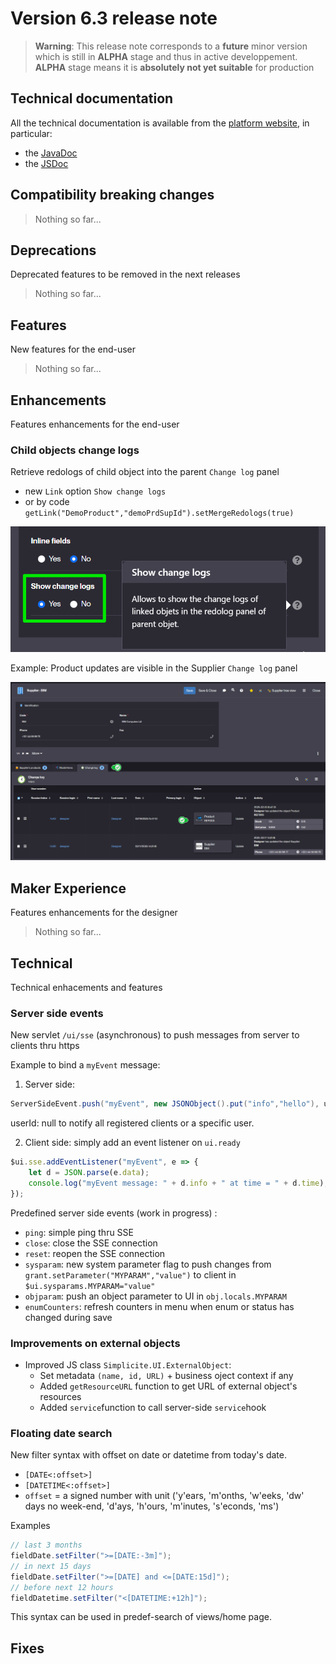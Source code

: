Version 6.3 release note
========================

> **Warning**: This release note corresponds to a **future** minor version which is still in **ALPHA** stage and thus in active developpement.
> <br/>**ALPHA** stage means it is **absolutely not yet suitable** for production

Technical documentation <span id="doc"></span>
----------------------------------------------

All the technical documentation is available from the [platform website](https://platform.simplicite.io), in particular:

- the [JavaDoc](https://platform.simplicite.io/6.3/javadoc/)
- the [JSDoc](https://platform.simplicite.io/6.3/jsdoc/)

Compatibility breaking changes <span id="compatbreakingchanges"></span>
-----------------------------------------------------------------------

<!-- Please put a link to the change in one of the next categories -->

> Nothing so far...

Deprecations
------------

Deprecated features to be removed in the next releases

> Nothing so far...

Features
-------------

New features for the end-user

> Nothing so far...

Enhancements
------------

Features enhancements for the end-user

### Child objects change logs 

Retrieve redologs of child object into the parent `Change log` panel
- new `Link` option `Show change logs`
- or by code `getLink("DemoProduct","demoPrdSupId").setMergeRedologs(true)`

![](lrlog.png)

Example: Product updates are visible in the Supplier `Change log` panel

![](lrl.png)

Maker Experience
-----------------

Features enhancements for the designer

> Nothing so far...

Technical
----------

Technical enhacements and features

### Server side events

New servlet `/ui/sse` (asynchronous) to push messages from server to clients thru https

Example to bind a `myEvent` message:

1) Server side:

```java
ServerSideEvent.push("myEvent", new JSONObject().put("info","hello"), userId);
```

userId: null to notify all registered clients or a specific user.

2) Client side: simply add an event listener on `ui.ready`

```javascript
$ui.sse.addEventListener("myEvent", e => {
	let d = JSON.parse(e.data);
	console.log("myEvent message: " + d.info + " at time = " + d.time);
});
```

Predefined server side events (work in progress) :
- `ping`: simple ping thru SSE
- `close`: close the SSE connection
- `reset`: reopen the SSE connection
- `sysparam`: new system parameter flag to push changes from `grant.setParameter("MYPARAM","value")` to client in `$ui.sysparams.MYPARAM="value"`
- `objparam`: push an object parameter to UI in `obj.locals.MYPARAM`
- `enumCounters`: refresh counters in menu when enum or status has changed during save

### Improvements on external objects <span id="extobjectsimprovements"></span>

- Improved JS class `Simplicite.UI.ExternalObject`:
  - Set metadata `(name, id, URL)` + business oject context if any
  - Added `getResourceURL` function to get URL of external object's resources
  - Added `service`function to call server-side `service`hook

### Floating date search

New filter syntax with offset on date or datetime from today's date.
- `[DATE<:offset>]`
- `[DATETIME<:offset>]`
- `offset` = a signed number with unit ('y'ears, 'm'onths, 'w'eeks, 'dw' days no week-end, 'd'ays, 'h'ours, 'm'inutes, 's'econds, 'ms')

Examples

```java
// last 3 months
fieldDate.setFilter(">=[DATE:-3m]");
// in next 15 days
fieldDate.setFilter(">=[DATE] and <=[DATE:15d]");
// before next 12 hours
fieldDatetime.setFilter("<[DATETIME:+12h]");
```
This syntax can be used in predef-search of views/home page.


Fixes
------